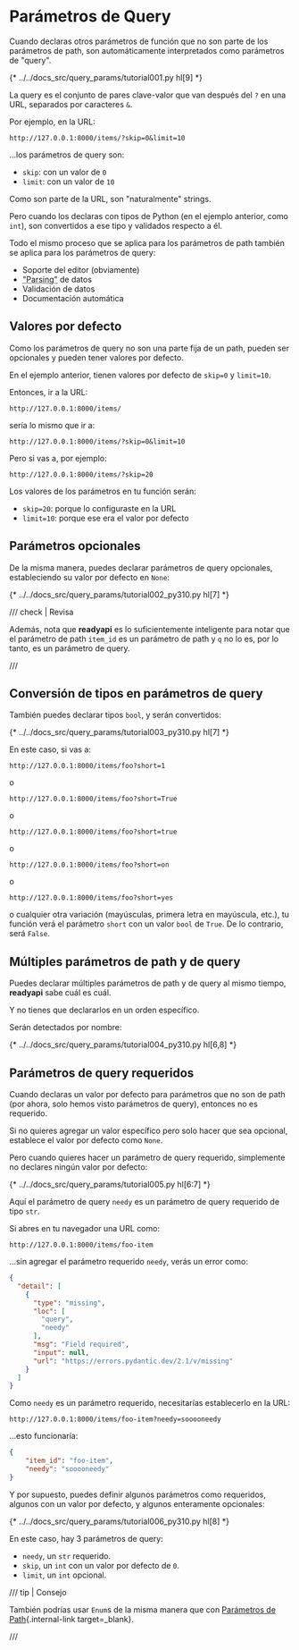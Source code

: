 # Parámetros de Query

Cuando declaras otros parámetros de función que no son parte de los parámetros de path, son automáticamente interpretados como parámetros de "query".

{* ../../docs_src/query_params/tutorial001.py hl[9] *}

La query es el conjunto de pares clave-valor que van después del `?` en una URL, separados por caracteres `&`.

Por ejemplo, en la URL:

```
http://127.0.0.1:8000/items/?skip=0&limit=10
```

...los parámetros de query son:

* `skip`: con un valor de `0`
* `limit`: con un valor de `10`

Como son parte de la URL, son "naturalmente" strings.

Pero cuando los declaras con tipos de Python (en el ejemplo anterior, como `int`), son convertidos a ese tipo y validados respecto a él.

Todo el mismo proceso que se aplica para los parámetros de path también se aplica para los parámetros de query:

* Soporte del editor (obviamente)
* <abbr title="convirtiendo el string que viene de un request HTTP en datos de Python">"Parsing"</abbr> de datos
* Validación de datos
* Documentación automática

## Valores por defecto

Como los parámetros de query no son una parte fija de un path, pueden ser opcionales y pueden tener valores por defecto.

En el ejemplo anterior, tienen valores por defecto de `skip=0` y `limit=10`.

Entonces, ir a la URL:

```
http://127.0.0.1:8000/items/
```

sería lo mismo que ir a:

```
http://127.0.0.1:8000/items/?skip=0&limit=10
```

Pero si vas a, por ejemplo:

```
http://127.0.0.1:8000/items/?skip=20
```

Los valores de los parámetros en tu función serán:

* `skip=20`: porque lo configuraste en la URL
* `limit=10`: porque ese era el valor por defecto

## Parámetros opcionales

De la misma manera, puedes declarar parámetros de query opcionales, estableciendo su valor por defecto en `None`:

{* ../../docs_src/query_params/tutorial002_py310.py hl[7] *}

/// check | Revisa

Además, nota que **readyapi** es lo suficientemente inteligente para notar que el parámetro de path `item_id` es un parámetro de path y `q` no lo es, por lo tanto, es un parámetro de query.

///

## Conversión de tipos en parámetros de query

También puedes declarar tipos `bool`, y serán convertidos:

{* ../../docs_src/query_params/tutorial003_py310.py hl[7] *}

En este caso, si vas a:

```
http://127.0.0.1:8000/items/foo?short=1
```

o

```
http://127.0.0.1:8000/items/foo?short=True
```

o

```
http://127.0.0.1:8000/items/foo?short=true
```

o

```
http://127.0.0.1:8000/items/foo?short=on
```

o

```
http://127.0.0.1:8000/items/foo?short=yes
```

o cualquier otra variación (mayúsculas, primera letra en mayúscula, etc.), tu función verá el parámetro `short` con un valor `bool` de `True`. De lo contrario, será `False`.

## Múltiples parámetros de path y de query

Puedes declarar múltiples parámetros de path y de query al mismo tiempo, **readyapi** sabe cuál es cuál.

Y no tienes que declararlos en un orden específico.

Serán detectados por nombre:

{* ../../docs_src/query_params/tutorial004_py310.py hl[6,8] *}

## Parámetros de query requeridos

Cuando declaras un valor por defecto para parámetros que no son de path (por ahora, solo hemos visto parámetros de query), entonces no es requerido.

Si no quieres agregar un valor específico pero solo hacer que sea opcional, establece el valor por defecto como `None`.

Pero cuando quieres hacer un parámetro de query requerido, simplemente no declares ningún valor por defecto:

{* ../../docs_src/query_params/tutorial005.py hl[6:7] *}

Aquí el parámetro de query `needy` es un parámetro de query requerido de tipo `str`.

Si abres en tu navegador una URL como:

```
http://127.0.0.1:8000/items/foo-item
```

...sin agregar el parámetro requerido `needy`, verás un error como:

```JSON
{
  "detail": [
    {
      "type": "missing",
      "loc": [
        "query",
        "needy"
      ],
      "msg": "Field required",
      "input": null,
      "url": "https://errors.pydantic.dev/2.1/v/missing"
    }
  ]
}
```

Como `needy` es un parámetro requerido, necesitarías establecerlo en la URL:

```
http://127.0.0.1:8000/items/foo-item?needy=sooooneedy
```

...esto funcionaría:

```JSON
{
    "item_id": "foo-item",
    "needy": "sooooneedy"
}
```

Y por supuesto, puedes definir algunos parámetros como requeridos, algunos con un valor por defecto, y algunos enteramente opcionales:

{* ../../docs_src/query_params/tutorial006_py310.py hl[8] *}

En este caso, hay 3 parámetros de query:

* `needy`, un `str` requerido.
* `skip`, un `int` con un valor por defecto de `0`.
* `limit`, un `int` opcional.

/// tip | Consejo

También podrías usar `Enum`s de la misma manera que con [Parámetros de Path](path-params.md#predefined-values){.internal-link target=_blank}.

///
